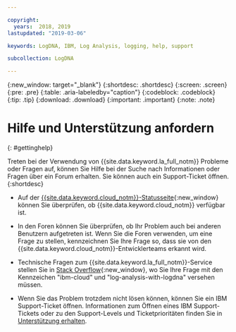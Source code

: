 ```yaml
---

copyright:
  years:  2018, 2019
lastupdated: "2019-03-06"

keywords: LogDNA, IBM, Log Analysis, logging, help, support

subcollection: LogDNA

---
```


{:new_window: target="_blank"}
{:shortdesc: .shortdesc}
{:screen: .screen}
{:pre: .pre}
{:table: .aria-labeledby="caption"}
{:codeblock: .codeblock}
{:tip: .tip}
{:download: .download}
{:important: .important}
{:note: .note}


# Hilfe und Unterstützung anfordern
{: #gettinghelp}

Treten bei der Verwendung von {{site.data.keyword.la_full_notm}} Probleme oder Fragen auf, können Sie Hilfe bei der Suche nach Informationen oder Fragen über ein Forum erhalten. Sie können auch ein Support-Ticket öffnen.
{:shortdesc}

* Auf der [{{site.data.keyword.cloud_notm}}-Statusseite](https://cloud.ibm.com/status?selected=status){:new_window} können Sie überprüfen, ob {{site.data.keyword.cloud_notm}} verfügbar ist.

* In den Foren können Sie überprüfen, ob Ihr Problem auch bei anderen Benutzern aufgetreten ist. Wenn Sie die Foren verwenden, um eine Frage zu stellen, kennzeichnen Sie Ihre Frage so, dass sie von den {{site.data.keyword.cloud_notm}}-Entwicklerteams erkannt wird.
<!--Insert the appropriate Stack Overflow tag for your service for <service_keyword> in URL and text below:  -->
  * Technische Fragen zum {{site.data.keyword.la_full_notm}}-Service stellen Sie in [Stack Overflow](http://stackoverflow.com/search?q=log-analysis-with-logdna+ibm-cloud){:new_window}, wo Sie Ihre Frage mit den Kennzeichen "ibm-cloud" und "log-analysis-with-logdna" versehen müssen.

* Wenn Sie das Problem trotzdem nicht lösen können, können Sie ein IBM Support-Ticket öffnen. Informationen zum Öffnen eines IBM Support-Tickets oder zu den Support-Levels und Ticketprioritäten finden Sie in [Unterstützung erhalten](/docs/get-support?topic=get-support-getting-customer-support#getting-customer-support).
